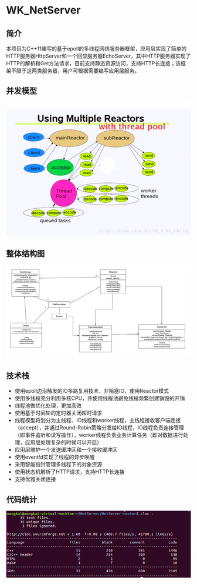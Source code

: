 # WK_NetServer
## 简介 
本项目为C++11编写的基于epoll的多线程网络服务器框架，应用层实现了简单的HTTP服务器HttpServer和一个回显服务器EchoServer，其中HTTP服务器实现了HTTP的解析和Get方法请求，目前支持静态资源访问，支持HTTP长连接；该框架不限于这两类服务器，用户可根据需要编写应用层服务。 

## 并发模型
![Image text](https://raw.githubusercontent.com/wangkai5616/WK_NetServer/master/img-folder/1a5cdf3c6a358e7f471056aafc541aa6_70.png)

## 整体结构图
![Image text](https://raw.githubusercontent.com/wangkai5616/WK_NetServer/master/img-folder/%E9%A1%B9%E7%9B%AE%E7%B1%BB%E5%9B%BE.png)

## 技术栈
* 使用epoll边沿触发的IO多路复用技术，非阻塞IO，使用Reactor模式  
* 使用多线程充分利用多核CPU，并使用线程池避免线程频繁创建销毁的开销
* 线程池做优化处理，更加高效
* 使用基于时间轮的定时器关闭超时请求
* 线程模型将划分为主线程、IO线程和worker线程，主线程接收客户端连接（accept），并通过Round-Robin策略分发给IO线程，IO线程负责连接管理（即事件监听和读写操作），worker线程负责业务计算任务（即对数据进行处理，应用层处理复杂的时候可以开启）
* 应用层维护一个发送缓冲区和一个接收缓冲区
* 使用eventfd实现了线程的异步唤醒
* 采用智能指针管理多线程下的对象资源
* 使用状态机解析了HTTP请求，支持HTTP长连接
* 支持优雅关闭连接
 
## 代码统计
![Image text](https://github.com/wangkai5616/WK_NetServer/blob/master/img-folder/%E4%BB%A3%E7%A0%81%E7%BB%9F%E8%AE%A1.png)
